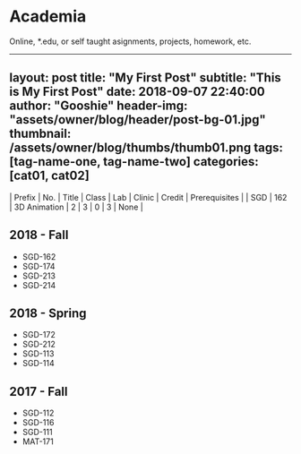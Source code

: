 # Academia
Online, *.edu, or self taught asignments, projects, homework, etc.



---
layout:     post
title:      "My First Post"
subtitle:   "This is My First Post"
date:       2018-09-07 22:40:00
author:     "Gooshie"
header-img: "assets/owner/blog/header/post-bg-01.jpg"
thumbnail: /assets/owner/blog/thumbs/thumb01.png
tags: [tag-name-one, tag-name-two]
categories: [cat01, cat02]
---

| Prefix | No. | Title | Class | Lab | Clinic | Credit | Prerequisites |
| SGD | 162 | 3D Animation | 2 | 3 | 0 | 3 | None |

## 2018 - Fall
- SGD-162
- SGD-174
- SGD-213
- SGD-214

## 2018 - Spring
- SGD-172
- SGD-212
- SGD-113
- SGD-114

## 2017 - Fall
- SGD-112
- SGD-116
- SGD-111
- MAT-171
